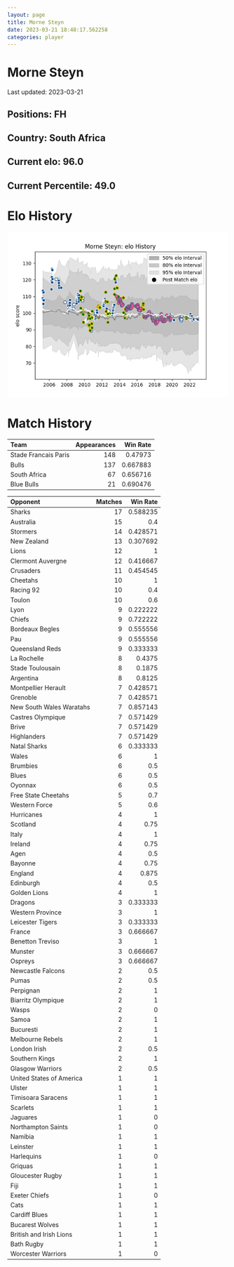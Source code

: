 ```yaml
---  
layout: page  
title: Morne Steyn  
date: 2023-03-21 18:48:17.562258  
categories: player  
---
```

# Morne Steyn


Last updated: 2023-03-21
## Positions: FH

## Country: South Africa

## Current elo: 96.0

## Current Percentile: 49.0

# Elo History


![elo history](history_MorneSteyn.png)
# Match History


| Team                 |   Appearances |   Win Rate |
|:---------------------|--------------:|-----------:|
| Stade Francais Paris |           148 |   0.47973  |
| Bulls                |           137 |   0.667883 |
| South Africa         |            67 |   0.656716 |
| Blue Bulls           |            21 |   0.690476 |

| Opponent                 |   Matches |   Win Rate |
|:-------------------------|----------:|-----------:|
| Sharks                   |        17 |   0.588235 |
| Australia                |        15 |   0.4      |
| Stormers                 |        14 |   0.428571 |
| New Zealand              |        13 |   0.307692 |
| Lions                    |        12 |   1        |
| Clermont Auvergne        |        12 |   0.416667 |
| Crusaders                |        11 |   0.454545 |
| Cheetahs                 |        10 |   1        |
| Racing 92                |        10 |   0.4      |
| Toulon                   |        10 |   0.6      |
| Lyon                     |         9 |   0.222222 |
| Chiefs                   |         9 |   0.722222 |
| Bordeaux Begles          |         9 |   0.555556 |
| Pau                      |         9 |   0.555556 |
| Queensland Reds          |         9 |   0.333333 |
| La Rochelle              |         8 |   0.4375   |
| Stade Toulousain         |         8 |   0.1875   |
| Argentina                |         8 |   0.8125   |
| Montpellier Herault      |         7 |   0.428571 |
| Grenoble                 |         7 |   0.428571 |
| New South Wales Waratahs |         7 |   0.857143 |
| Castres Olympique        |         7 |   0.571429 |
| Brive                    |         7 |   0.571429 |
| Highlanders              |         7 |   0.571429 |
| Natal Sharks             |         6 |   0.333333 |
| Wales                    |         6 |   1        |
| Brumbies                 |         6 |   0.5      |
| Blues                    |         6 |   0.5      |
| Oyonnax                  |         6 |   0.5      |
| Free State Cheetahs      |         5 |   0.7      |
| Western Force            |         5 |   0.6      |
| Hurricanes               |         4 |   1        |
| Scotland                 |         4 |   0.75     |
| Italy                    |         4 |   1        |
| Ireland                  |         4 |   0.75     |
| Agen                     |         4 |   0.5      |
| Bayonne                  |         4 |   0.75     |
| England                  |         4 |   0.875    |
| Edinburgh                |         4 |   0.5      |
| Golden Lions             |         4 |   1        |
| Dragons                  |         3 |   0.333333 |
| Western Province         |         3 |   1        |
| Leicester Tigers         |         3 |   0.333333 |
| France                   |         3 |   0.666667 |
| Benetton Treviso         |         3 |   1        |
| Munster                  |         3 |   0.666667 |
| Ospreys                  |         3 |   0.666667 |
| Newcastle Falcons        |         2 |   0.5      |
| Pumas                    |         2 |   0.5      |
| Perpignan                |         2 |   1        |
| Biarritz Olympique       |         2 |   1        |
| Wasps                    |         2 |   0        |
| Samoa                    |         2 |   1        |
| Bucuresti                |         2 |   1        |
| Melbourne Rebels         |         2 |   1        |
| London Irish             |         2 |   0.5      |
| Southern Kings           |         2 |   1        |
| Glasgow Warriors         |         2 |   0.5      |
| United States of America |         1 |   1        |
| Ulster                   |         1 |   1        |
| Timisoara Saracens       |         1 |   1        |
| Scarlets                 |         1 |   1        |
| Jaguares                 |         1 |   0        |
| Northampton Saints       |         1 |   0        |
| Namibia                  |         1 |   1        |
| Leinster                 |         1 |   1        |
| Harlequins               |         1 |   0        |
| Griquas                  |         1 |   1        |
| Gloucester Rugby         |         1 |   1        |
| Fiji                     |         1 |   1        |
| Exeter Chiefs            |         1 |   0        |
| Cats                     |         1 |   1        |
| Cardiff Blues            |         1 |   1        |
| Bucarest Wolves          |         1 |   1        |
| British and Irish Lions  |         1 |   1        |
| Bath Rugby               |         1 |   1        |
| Worcester Warriors       |         1 |   0        |